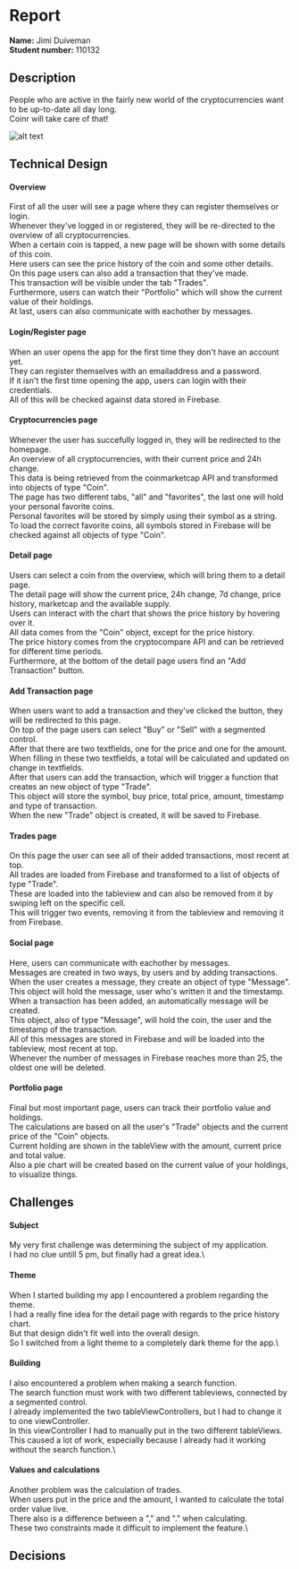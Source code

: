 # Report
**Name:** Jimi Duiveman \
**Student number:** 110132

## Description
People who are active in the fairly new world of the cryptocurrencies want to be up-to-date all day long. \
Coinr will take care of that!

![alt text]()

## Technical Design 

#### Overview
First of all the user will see a page where they can register themselves or login. \
Whenever they've logged in or registered, they will be re-directed to the overview of all cryptocurrencies. \
When a certain coin is tapped, a new page will be shown with some details of this coin. \
Here users can see the price history of the coin and some other details. \
On this page users can also add a transaction that they've made. \
This transaction will be visible under the tab "Trades". \
Furthermore, users can watch their "Portfolio" which will show the current value of their holdings. \
At last, users can also communicate with eachother by messages.

#### Login/Register page
When an user opens the app for the first time they don't have an account yet. \
They can register themselves with an emailaddress and a password. \
If it isn't the first time opening the app, users can login with their credentials. \
All of this will be checked against data stored in Firebase.

#### Cryptocurrencies page
Whenever the user has succefully logged in, they will be redirected to the homepage.\
An overview of all cryptocurrencies, with their current price and 24h change.\
This data is being retrieved from the coinmarketcap API and transformed into objects of type "Coin".\
The page has two different tabs, "all" and "favorites", the last one will hold your personal favorite coins.\
Personal favorites will be stored by simply using their symbol as a string.\
To load the correct favorite coins, all symbols stored in Firebase will be checked against all objects of type "Coin".

#### Detail page
Users can select a coin from the overview, which will bring them to a detail page. \
The detail page will show the current price, 24h change, 7d change, price history, marketcap and the available supply. \
Users can interact with the chart that shows the price history by hovering over it. \
All data comes from the "Coin" object, except for the price history. \
The price history comes from the cryptocompare API and can be retrieved for different time periods. \
Furthermore, at the bottom of the detail page users find an "Add Transaction" button.

#### Add Transaction page
When users want to add a transaction and they've clicked the button, they will be redirected to this page. \
On top of the page users can select "Buy" or "Sell" with a segmented control.\
After that there are two textfields, one for the price and one for the amount.\
When filling in these two textfields, a total will be calculated and updated on change in textfields.\
After that users can add the transaction, which will trigger a function that creates an new object of type "Trade".\
This object will store the symbol, buy price, total price, amount, timestamp and type of transaction.\
When the new "Trade" object is created, it will be saved to Firebase.

#### Trades page
On this page the user can see all of their added transactions, most recent at top.\
All trades are loaded from Firebase and transformed to a list of objects of type "Trade".\
These are loaded into the tableview and can also be removed from it by swiping left on the specific cell.\
This will trigger two events, removing it from the tableview and removing it from Firebase.

#### Social page
Here, users can communicate with eachother by messages.\
Messages are created in two ways, by users and by adding transactions.\
When the user creates a message, they create an object of type "Message".\
This object will hold the message, user who's written it and the timestamp.\
When a transaction has been added, an automatically message will be created.\
This object, also of type "Message", will hold the coin, the user and the timestamp of the transaction.\
All of this messages are stored in Firebase and will be loaded into the tableview, most recent at top.\
Whenever the number of messages in Firebase reaches more than 25, the oldest one will be deleted.

#### Portfolio page
Final but most important page, users can track their portfolio value and holdings.\
The calculations are based on all the user's "Trade" objects and the current price of the "Coin" objects.\
Current holding are shown in the tableView with the amount, current price and total value.\
Also a pie chart will be created based on the current value of your holdings, to visualize things.

## Challenges

#### Subject
My very first challenge was determining the subject of my application.\
I had no clue untill 5 pm, but finally had a great idea.\

#### Theme
When I started building my app I encountered a problem regarding the theme.\
I had a really fine idea for the detail page with regards to the price history chart.\
But that design didn't fit well into the overall design.\
So I switched from a light theme to a completely dark theme for the app.\

#### Building
I also encountered a problem when making a search function.\
The search function must work with two different tableviews, connected by a segmented control.\
I already implemented the two tableViewControllers, but I had to change it to one viewController.\
In this viewController I had to manually put in the two different tableViews.\
This caused a lot of work, especially because I already had it working without the search function.\

#### Values and calculations
Another problem was the calculation of trades.\
When users put in the price and the amount, I wanted to calculate the total order value live.\
There also is a difference between a "," and "." when calculating.\
These two constraints made it difficult to implement the feature.\

## Decisions


